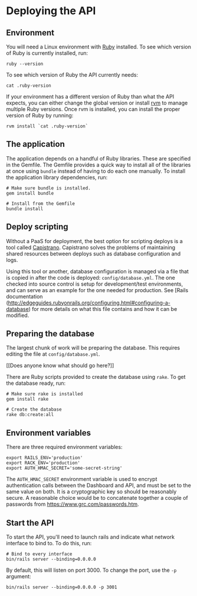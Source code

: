 # Deploying the API

## Environment

You will need a Linux environment with [Ruby](https://www.ruby-lang.org/en/) installed.  To see which version of Ruby is currently installed, run:

```
ruby --version
```

To see which version of Ruby the API currently needs:

```
cat .ruby-version
```

If your environment has a different version of Ruby than what the API expects, you can either change the global version or install [rvm](http://rvm.io/) to manage multiple Ruby versions.  Once rvm is installed, you can install the proper version of Ruby by running:

```
rvm install `cat .ruby-version`
```

## The application

The application depends on a handful of Ruby libraries.  These are specified in the Gemfile.  The Gemfile provides a quick way to install all of the libraries at once using `bundle` instead of having to do each one manually.  To install the application library dependencies, run:

```
# Make sure bundle is installed.
gem install bundle

# Install from the Gemfile
bundle install
```

## Deploy scripting

Without a PaaS for deployment, the best option for scripting deploys is a tool called [Capistrano](http://capistranorb.com/). Capistrano solves the problems of maintaining shared resources between deploys such as database configuration and logs.

Using this tool or another, database configuration is managed via a file that is copied in after the code is deployed: `config/database.yml`. The one checked into source control is setup for development/test environments, and can serve as an example for the one needed for production. See [Rails documentation (http://edgeguides.rubyonrails.org/configuring.html#configuring-a-database) for more details on what this file contains and how it can be modified.
 
## Preparing the database

The largest chunk of work will be preparing the database.  This requires editing the file at `config/database.yml`.

[[Does anyone know what should go here?]]

There are Ruby scripts provided to create the database using `rake`.  To get the database ready, run:

```
# Make sure rake is installed
gem install rake

# Create the database
rake db:create:all
```

## Environment variables

There are three required environment variables:

```
export RAILS_ENV='production'
export RACK_ENV='production'
export AUTH_HMAC_SECRET='some-secret-string'
```

The `AUTH_HMAC_SECRET` environment variable is used to encrypt authentication calls between the Dashboard and API, and must be set to the same value on both.  It is a cryptographic key so should be reasonably secure.  A reasonable choice would be to concatenate together a couple of passwords from https://www.grc.com/passwords.htm.

## Start the API

To start the API, you'll need to launch rails and indicate what network interface to bind to.  To do this, run:

```
# Bind to every interface
bin/rails server --binding=0.0.0.0
```

By default, this will listen on port 3000.  To change the port, use the `-p` argument:

```
bin/rails server --binding=0.0.0.0 -p 3001
```
